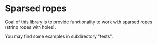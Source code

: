 # Sparsed ropes

Goal of this library is to provide functionality to work with sparsed ropes (string ropes with holes).

You may find some examples in subdirectory "tests".
